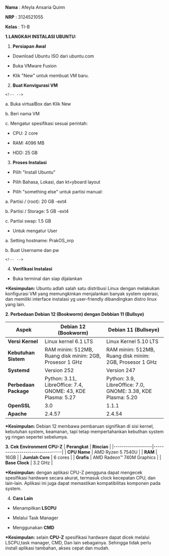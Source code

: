 **Nama** : Afeyla Ansaria Quinn  

**NRP** : 3124521055  

**Kelas** : TI-B  


**1.LANGKAH INSTALASI UBUNTU:**

1.  **Persiapan Awal**

-   Download Ubuntu ISO dari ubuntu.com

-   Buka VMware Fusion

-   Klik "New" untuk membuat VM baru.

2.  **Buat Konvigurasi VM**

```{=html}
<!-- -->
```
a.  Buka virtualBox dan Klik New

b.  Beri nama VM

c.  Mengatur spesifikasi sesuai perintah:

-   CPU: 2 core

-   RAM: 4096 MB

-   HDD: 25 GB

3.  **Proses Instalasi**

-   Pilih "Install Ubuntu"

-   Pilih Bahasa, Lokasi, dan kt=yboard layout

-   Pilih "something else" untuk partisi manual:

a.  Partisi / (root): 20 GB -ext4

b.  Partisi / Storage: 5 GB -ext4

c.  Partisi swap: 1.5 GB

-   Untuk mengatur User

a.  Setting hostname: PrakOS_nrp

b.  Buat Username dan pw

```{=html}
<!-- -->
```
4.  **Verifikasi Instalasi**

-   Buka terminal dan siap dijalankan

**\*Kesimpulan:** Ubuntu adlah salah satu distribusi Linux dengan
melakukan konfigurasi VM yang memungkinkan menjalankan banyak system
operasi, dan memiliki interface instalasi yg user-friendly dibandingkan
distro linux yang lain.

**2. Perbedaan Debian 12 (Bookworm) dengan Debbian 11 (Bullsye)**

| **Aspek**         | **Debian 12 (Bookworm)** | **Debian 11 (Bullseye)** |
|-------------------|------------------------|--------------------------|
| **Versi Kernel**  | Linux kernel 6.1 LTS   | Linux Kernel 5.10 LTS    |
| **Kebutuhan Sistem** | RAM minim: 512MB, Ruang disk minim: 2GB, Prosesor 1 GHz | RAM minim: 512MB, Ruang disk minim: 2GB, Prosesor 1 GHz |
| **Systemd**       | Version 252            | Version 247              |
| **Perbedaan Package** | Python: 3.11, LibreOffice: 7.4, GNOME: 43, KDE Plasma: 5.27 | Python: 3.9, LibreOffice: 7.0, GNOME: 3.38, KDE Plasma: 5.20 |
| **OpenSSL**       | 3.0                    | 1.1.1                    |
| **Apache**        | 2.4.57                 | 2.4.54                   |


**\*Kesimpulan:** Debian 12 membawa pembaruan signifikan di sisi kernel,
kebutuhan system, keamanan, tapi tetap mempertahankan kebuthan system yg
ringan sepertei sebelumya.

**3. Cek Environment CPU-Z**
| **Perangkat**     | **Rincian**                      |
|-------------------|---------------------------------|
| **CPU Name**      | AMD Ryzen 5 7540U               |
| **RAM**          | 16GB                             |
| **Jumlah Core**   | 6 cores                         |
| **Grafis**       | AMD Radeon™ 740M Graphics       |
| **Base Clock**    | 3.2 GHz                         |


**\*Kesimpulan:** dengan aplikasi CPU-Z pengguna dapat mengecek
spesifikasi hardware secara akurat, termasuk clock kecepatan CPU, dan
lain-lain. Aplikasi ini juga dapat memastikan kompatibilitas komponen
pada system.

4.  **Cara Lain**

-   Menampilkan **LSCPU**

-   Melalui Task Manager

-   Menggunakan **CMD**

**\*Kesimpulan:** selain **CPU-Z** spesifikasi hardware dapat dicek
melalui LSCPU,task manager, CMD, Dan lain sebagainya. Sehingga tidak
perlu install aplikasi tambahan, akses cepat dan mudah.